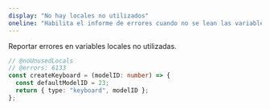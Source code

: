 ```yaml
---
display: "No hay locales no utilizados"
oneline: "Habilita el informe de errores cuando no se lean las variables locales."
---
```


Reportar errores en variables locales no utilizadas.

```ts twoslash
// @noUnusedLocals
// @errors: 6133
const createKeyboard = (modelID: number) => {
  const defaultModelID = 23;
  return { type: "keyboard", modelID };
};
```
